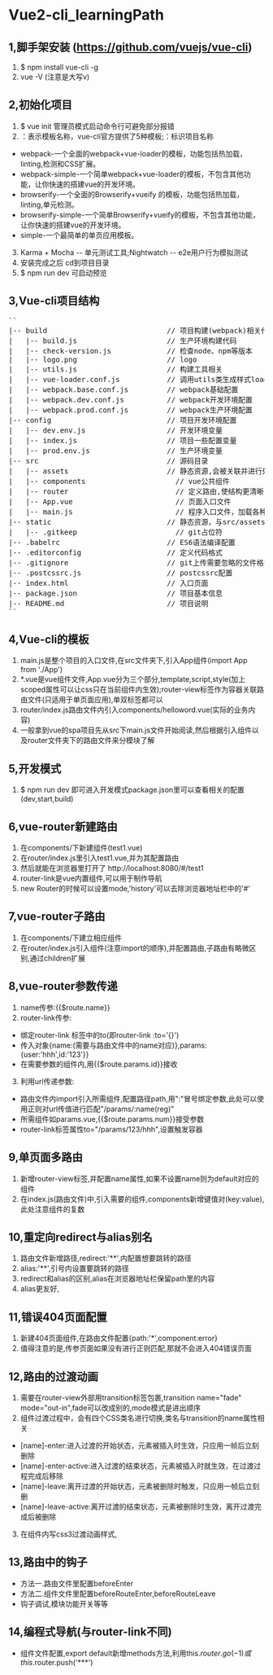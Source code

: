 # Vue2-cli_learningPath 

## 1,脚手架安装 (https://github.com/vuejs/vue-cli)

1. $ npm install vue-cli -g
2. vue -V (注意是大写v)

## 2,初始化项目

1. $ vue init <template-name> <project-name>  管理员模式启动命令行可避免部分报错
2. <template-name>：表示模板名称，vue-cli官方提供了5种模板;<project-name>：标识项目名称

* webpack-一个全面的webpack+vue-loader的模板，功能包括热加载，linting,检测和CSS扩展。
* webpack-simple-一个简单webpack+vue-loader的模板，不包含其他功能，让你快速的搭建vue的开发环境。
* browserify-一个全面的Browserify+vueify 的模板，功能包括热加载，linting,单元检测。
* browserify-simple-一个简单Browserify+vueify的模板，不包含其他功能，让你快速的搭建vue的开发环境。
* simple-一个最简单的单页应用模板。

3. Karma + Mocha -- 单元测试工具;Nightwatch -- e2e用户行为模拟测试
4. 安装完成之后 cd到项目目录
5. $ npm run dev 可启动预览

## 3,Vue-cli项目结构
<pre>
``
|-- build                            // 项目构建(webpack)相关代码
|   |-- build.js                     // 生产环境构建代码
|   |-- check-version.js             // 检查node、npm等版本
|   |-- logo.png                     // logo
|   |-- utils.js                     // 构建工具相关
|   |-- vue-loader.conf.js           // 调用utils类生成样式loader的配置
|   |-- webpack.base.conf.js         // webpack基础配置
|   |-- webpack.dev.conf.js          // webpack开发环境配置
|   |-- webpack.prod.conf.js         // webpack生产环境配置
|-- config                           // 项目开发环境配置
|   |-- dev.env.js                   // 开发环境变量
|   |-- index.js                     // 项目一些配置变量
|   |-- prod.env.js                  // 生产环境变量
|-- src                              // 源码目录
|   |-- assets                       // 静态资源,会被关联并进行处理打包,是代码的一部分,并非完全"静态"
|   |-- components                     // vue公共组件
|   |-- router                         // 定义路由,使结构更清晰
|   |-- App.vue                        // 页面入口文件
|   |-- main.js                        // 程序入口文件，加载各种公共组件
|-- static                           // 静态资源，与src/assets的区别是,static下的资源是不会被webpack处理的
|   |-- .gitkeep                       // git占位符
|-- .babelrc                         // ES6语法编译配置
|-- .editorconfig                    // 定义代码格式
|-- .gitignore                       // git上传需要忽略的文件格式
|-- .postcssrc.js                    // postcssrc配置
|-- index.html                       // 入口页面
|-- package.json                     // 项目基本信息
|-- README.md                        // 项目说明
``
</pre>
## 4,Vue-cli的模板

1. main.js是整个项目的入口文件,在src文件夹下,引入App组件(import App from './App')
2. *.vue是vue组件文件,App.vue分为三个部分,template,script,style(加上scoped属性可以让css只在当前组件内生效);router-view标签作为容器关联路由文件(只适用于单页面应用),单双标签都可以
3. router/index.js路由文件内引入components/helloword.vue(实际的业务内容)
4. 一般拿到vue的spa项目先从src下main.js文件开始阅读,然后根据引入组件以及router文件夹下的路由文件来分模块了解

## 5,开发模式

1. $ npm run dev 即可进入开发模式package.json里可以查看相关的配置(dev,start,build)


## 6,vue-router新建路由

1. 在components/下新建组件(test1.vue)
2. 在router/index.js里引入test1.vue,并为其配置路由
3. 然后就能在浏览器里打开了 http://localhost:8080/#/test1
4. router-link是vue内置组件,可以用于制作导航
5. new Router的时候可以设置mode,'history'可以去除浏览器地址栏中的'#'

## 7,vue-router子路由

1. 在components/下建立相应组件
2. 在router/index.js引入组件(注意import的顺序),并配置路由,子路由有略微区别,通过children扩展

## 8,vue-router参数传递

1. name传参:{{$route.name}}
2. router-link传参:
* 绑定router-link 标签中的to(即router-link :to='{}')
* 传入对象{name:(需要与路由文件中的name对应)},params:{user:'hhh',id:'123'}}
* 在需要参数的组件内,用{{$route.params.id}}接收
3. 利用url传递参数:
* 路由文件内import引入所需组件,配置路径path,用":"冒号绑定参数,此处可以使用正则对url传值进行匹配"/params/:name(reg)"
* 所需组件如params.vue,{{$route.params.num}}接受参数
* router-link标签属性to="/params/123/hhh",设置触发容器

## 9,单页面多路由

1. 新增router-view标签,并配置name属性,如果不设置name则为default对应的组件
2. 在index.js(路由文件)中,引入需要的组件,components新增键值对(key:value),此处注意组件的复数

## 10,重定向redirect与alias别名

1. 路由文件新增路径,redirect:'**',内配置想要跳转的路径
2. alias:'**',引号内设置要跳转的路径
3. redirect和alias的区别,alias在浏览器地址栏保留path里的内容
4. alias更友好,

## 11,错误404页面配置

1. 新建404页面组件,在路由文件配置{path:'*',component:error}
2. 值得注意的是,传参页面如果没有进行正则匹配,那就不会进入404错误页面

## 12,路由的过渡动画

1. 需要在router-view外部用transition标签包裹,transition name="fade" mode="out-in",fade可以改成别的,mode模式是进出顺序
2. 组件过渡过程中，会有四个CSS类名进行切换,类名与transition的name属性相关
* [name]-enter:进入过渡的开始状态，元素被插入时生效，只应用一帧后立刻删除
* [name]-enter-active:进入过渡的结束状态，元素被插入时就生效，在过渡过程完成后移除
* [name]-leave:离开过渡的开始状态，元素被删除时触发，只应用一帧后立刻删
* [name]-leave-active:离开过渡的结束状态，元素被删除时生效，离开过渡完成后被删除
3. 在组件内写css3过渡动画样式,

## 13,路由中的钩子

* 方法一.路由文件里配置beforeEnter
* 方法二.组件文件里配置beforeRouteEnter,beforeRouteLeave
* 钩子调试,模块功能开关等等 

## 14,编程式导航(与router-link不同)

*  组件文件配置,export default新增methods方法,利用this.$router.go(-1)或this.$router.push('***')
